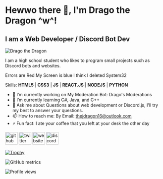 <!--
  - Drago's README
  - Located at https://github.com/DeveloperDrago/DeveloperDrago @ /README.md
  - Do not copy!
-->
# Hewwo there 👋, I'm Drago the Dragon ^w^!
## I am a Web Developer / Discord Bot Dev
<!-- we use an alt for when the image can't load -->
![Drago the Dragon](https://i.imgur.com/jzd4k0e.png)

I am a high school student who likes to program small projects such as Discord bots and websites.
<!-- place 2 spaces at the end so the GFM parser listens to the newlines -->
Errors are Red  <!-- 2 spaces -->
My Screen is blue  <!-- 2 spaces -->
I think I deleted  <!-- 2 spaces -->
System32 <!-- no need for the spaces now -->

Skills: **HTML5** | **CSS3** | **JS** | **REACT.JS** | **NODEJS** | **PYTHON**

- 🔭 I’m currently working on My Moderation Bot: Drago's Moderations 
- 🌱 I’m currently learning C#, Java, and C++ 
- 💬 Ask me about Questions about web development or Discord.js, I'll try my best to answer your questions.
- 📫 How to reach me: By Email: thejdragon16@outlook.com
- ⚡ Fun fact: I ate your coffee that you left at your desk the other day 


[<img src='https://cdn.jsdelivr.net/npm/simple-icons@3.0.1/icons/github.svg' alt='github' height='40'>](https://github.com/DeveloperDrago)  [<img src='https://cdn.jsdelivr.net/npm/simple-icons@3.0.1/icons/twitter.svg' alt='twitter' height='40'>](https://twitter.com/Developer_Drago)  [<img src='https://cdn.jsdelivr.net/npm/simple-icons@3.0.1/icons/icloud.svg' alt='website' height='40'>](https://jdragon16.live)  [<img src='https://cdn.jsdelivr.net/npm/simple-icons@3.0.1/icons/discord.svg' alt='discord' height='40'>](https://discord.gg/7yWFTDg)  

[![Trophy](https://github-profile-trophy.vercel.app/?username=DeveloperDrago)](https://github.com/ryo-ma/github-profile-trophy)

![GitHub metrics](https://metrics.lecoq.io/DeveloperDrago)  

![Profile views](https://gpvc.arturio.dev/DeveloperDrago)  
